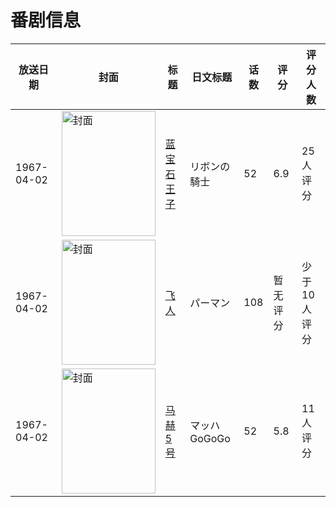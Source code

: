 # 番剧信息

|放送日期|封面|标题|日文标题|话数|评分|评分人数|
|---|---|---|---|---|---|---|
|1967-04-02|<img src="https://lain.bgm.tv/pic/cover/c/df/b7/25202_3S1FS.jpg" alt="封面" style="width:150px;height:200px;object-fit:cover;">|[蓝宝石王子](https://bangumi.tv/subject/25202)|リボンの騎士|52|6.9|25人评分|
|1967-04-02|<img src="https://lain.bgm.tv/pic/cover/c/26/7a/53804_IBGcP.jpg" alt="封面" style="width:150px;height:200px;object-fit:cover;">|[飞人](https://bangumi.tv/subject/53804)|パーマン|108|暂无评分|少于10人评分|
|1967-04-02|<img src="https://lain.bgm.tv/pic/cover/c/7d/bd/95948_jfzZ9.jpg" alt="封面" style="width:150px;height:200px;object-fit:cover;">|[马赫5号](https://bangumi.tv/subject/95948)|マッハGoGoGo|52|5.8|11人评分|
